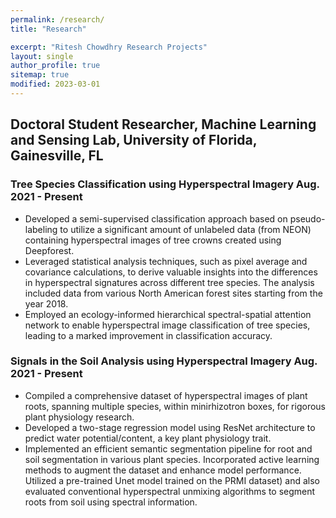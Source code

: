```yaml
---
permalink: /research/
title: "Research"

excerpt: "Ritesh Chowdhry Research Projects"
layout: single
author_profile: true
sitemap: true
modified: 2023-03-01
---
```


## Doctoral Student Researcher, Machine Learning and Sensing Lab, University of Florida, Gainesville, FL

### Tree Species Classification using Hyperspectral Imagery         Aug. 2021 - Present

- Developed a semi-supervised classification approach based on pseudo-labeling to utilize a significant amount of unlabeled data (from NEON) containing hyperspectral images of tree crowns
created using Deepforest.
- Leveraged statistical analysis techniques, such as pixel average and covariance calculations, to derive valuable insights into the differences in hyperspectral signatures across different tree species. The analysis included data from various North American forest sites starting from the year 2018.
- Employed an ecology-informed hierarchical spectral-spatial attention network to enable hyperspectral image classification of tree species, leading to a marked improvement in classification
accuracy.

### Signals in the Soil Analysis using Hyperspectral Imagery Aug. 2021 - Present

- Compiled a comprehensive dataset of hyperspectral images of plant roots, spanning multiple species, within minirhizotron boxes, for rigorous plant physiology research.
- Developed a two-stage regression model using ResNet architecture to predict water potential/content, a key plant physiology trait.
- Implemented an efficient semantic segmentation pipeline for root and soil segmentation in various plant species. Incorporated active learning methods to augment the dataset and enhance model performance. Utilized a pre-trained Unet model trained on the PRMI dataset) and also evaluated conventional hyperspectral unmixing algorithms to segment roots from soil using spectral information.
